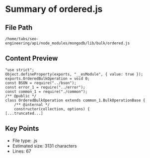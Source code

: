 # Summary of ordered.js
  
## File Path
`/home/tabs/seo-engineering/api/node_modules/mongodb/lib/bulk/ordered.js`

## Content Preview
```
"use strict";
Object.defineProperty(exports, "__esModule", { value: true });
exports.OrderedBulkOperation = void 0;
const BSON = require("../bson");
const error_1 = require("../error");
const common_1 = require("./common");
/** @public */
class OrderedBulkOperation extends common_1.BulkOperationBase {
    /** @internal */
    constructor(collection, options) {
[...truncated...]
```

## Key Points
- File type: .js
- Estimated size: 3131 characters
- Lines: 67
